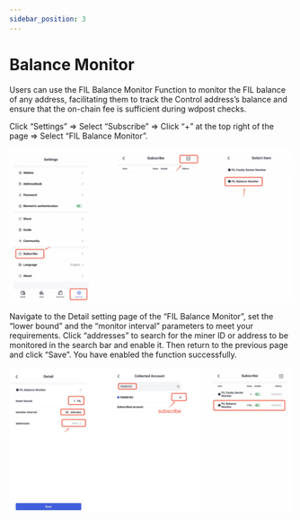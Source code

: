 ```yaml
---
sidebar_position: 3
---
```


# Balance Monitor
Users can use the FIL Balance Monitor Function to monitor the FIL balance of any address, facilitating them to track the Control address’s balance and ensure that the on-chain fee is sufficient during wdpost checks. 

Click “Settings” => Select “Subscribe” => Click “+” at the top right of the page => Select “FIL Balance Monitor”.

![](../img/balance-monitor1.png)

Navigate to the Detail setting page of the “FIL Balance Monitor”, set the “lower bound” and the “monitor interval” parameters to meet your requirements. Click “addresses” to search for the miner ID or address to be monitored in the search bar and enable it. 
Then return to the previous page and click “Save”. You have enabled the function successfully.

![](../img/balance-monitor2.png)


